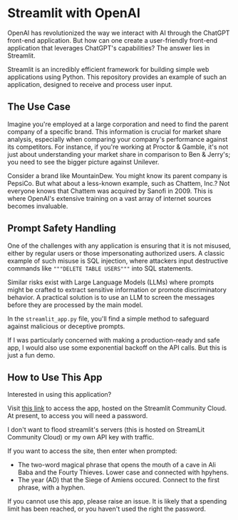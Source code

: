 # Streamlit with OpenAI

OpenAI has revolutionized the way we interact with AI through the ChatGPT front-end application. But how can one create a user-friendly front-end application that leverages ChatGPT's capabilities? The answer lies in Streamlit.

Streamlit is an incredibly efficient framework for building simple web applications using Python. This repository provides an example of such an application, designed to receive and process user input.

## The Use Case

Imagine you're employed at a large corporation and need to find the parent company of a specific brand. This information is crucial for market share analysis, especially when comparing your company's performance against its competitors. For instance, if you're working at Proctor & Gamble, it's not just about understanding your market share in comparison to Ben & Jerry's; you need to see the bigger picture against Unilever.

Consider a brand like MountainDew. You might know its parent company is PepsiCo. But what about a less-known example, such as Chattem, Inc.? Not everyone knows that Chattem was acquired by Sanofi in 2009. This is where OpenAI's extensive training on a vast array of internet sources becomes invaluable.

## Prompt Safety Handling

One of the challenges with any application is ensuring that it is not misused, either by regular users or those impersonating authorized users. A classic example of such misuse is SQL injection, where attackers input destructive commands like `"""DELETE TABLE USERS"""` into SQL statements.

Similar risks exist with Large Language Models (LLMs) where prompts might be crafted to extract sensitive information or promote discriminatory behavior. A practical solution is to use an LLM to screen the messages before they are processed by the main model.

In the `streamlit_app.py` file, you'll find a simple method to safeguard against malicious or deceptive prompts.

If I was particularly concerned with making a production-ready and safe app, I would also use some exponential backoff on the API calls. But this is just a fun demo.

## How to Use This App

Interested in using this application?

Visit [this link](https://parent-brands-open-ai-app-demo-cjwqtbpluasoalp3n4vz9q.streamlit.app/) to access the app, hosted on the Streamlit Community Cloud. At present, to access you will need a password.

I don't want to flood streamlit's servers (this is hosted on StreamLit Community Cloud) or my own API key with traffic.

If you want to access the site, then enter when prompted:
- The two-word magical phrase that opens the mouth of a cave in Ali Baba and the Fourty Thieves. Lower case and connected with hpyhens.
- The year (AD) that the Siege of Amiens occured. Connect to the first phrase, with a hyphen.

If you cannot use this app, please raise an issue. It is likely that a spending limit has been reached, or you haven't used the right the password.
